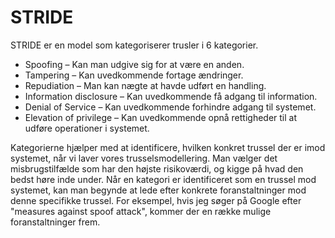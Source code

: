 # STRIDE

STRIDE er en model som kategoriserer trusler i 6 kategorier.

- Spoofing – Kan man udgive sig for at være en anden.
- Tampering – Kan uvedkommende fortage ændringer.
- Repudiation – Man kan nægte at havde udført en handling.
- Information disclosure – Kan uvedkommende få adgang til information.
- Denial of Service – Kan uvedkommende forhindre adgang til systemet.
- Elevation of privilege – Kan uvedkommende opnå rettigheder til at udføre operationer i systemet.

Kategorierne hjælper med at identificere, hvilken konkret trussel der er imod systemet, når vi laver vores
trusselsmodellering. Man vælger det misbrugstilfælde som har den højste risikoværdi, og kigge på hvad den bedst høre inde under. Når en kategori er identificeret som en trussel mod systemet, kan man begynde at
lede efter konkrete foranstaltninger mod denne specifikke trussel. For eksempel, hvis jeg søger på Google
efter "measures against spoof attack", kommer der en række mulige foranstaltninger frem.